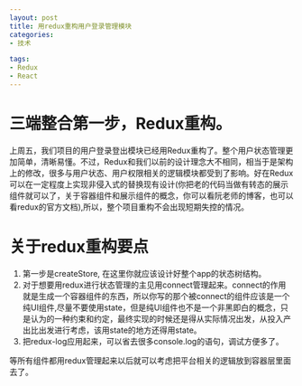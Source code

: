 ```yaml
---
layout: post
title: 用redux重构用户登录管理模块
categories:
- 技术

tags:
- Redux
- React
---
```


# 三端整合第一步，Redux重构。

上周五，我们项目的用户登录登出模块已经用Redux重构了。整个用户状态管理更加简单，清晰易懂。不过，Redux和我们以前的设计理念大不相同，相当于是架构上的修改，很多与用户状态、用户权限相关的逻辑模块都受到了影响。好在Redux可以在一定程度上实现非侵入式的替换现有设计(你把老的代码当做有转态的展示组件就可以了，关于容器组件和展示组件的概念，你可以看阮老师的博客，也可以看redux的官方文档),所以，整个项目重构不会出现短期失控的情况。



# 关于redux重构要点

1. 第一步是createStore, 在这里你就应该设计好整个app的状态树结构。
2. 对于想要用redux进行状态管理的主见用connect管理起来。connect的作用就是生成一个容器组件的东西，所以你写的那个被connect的组件应该是一个纯UI组件,尽量不要使用state，但是纯UI组件也不是一个非黑即白的概念，只是认为的一种约束和约定，最终实现的时候还是得从实际情况出发，从投入产出比出发进行考虑，该用state的地方还得用state。
3. 把redux-log应用起来，可以省去很多console.log的语句，调试方便多了。

等所有组件都用redux管理起来以后就可以考虑把平台相关的逻辑放到容器层里面去了。
